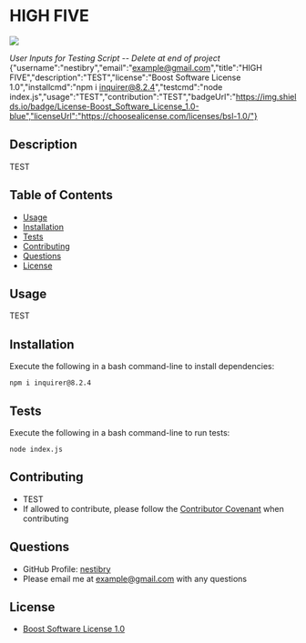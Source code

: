 # HIGH FIVE

![](https://img.shields.io/badge/License-Boost_Software_License_1.0-blue)

*User Inputs for Testing Script -- Delete at end of project*
{"username":"nestibry","email":"example@gmail.com","title":"HIGH FIVE","description":"TEST","license":"Boost Software License 1.0","installcmd":"npm i inquirer@8.2.4","testcmd":"node index.js","usage":"TEST","contribution":"TEST","badgeUrl":"https://img.shields.io/badge/License-Boost_Software_License_1.0-blue","licenseUrl":"https://choosealicense.com/licenses/bsl-1.0/"}

## Description

TEST

## Table of Contents

- [Usage](#usage)
- [Installation](#installation)
- [Tests](#tests)
- [Contributing](#contributing)
- [Questions](#questions)
- [License](#license)

## Usage

TEST

## Installation

Execute the following in a bash command-line to install dependencies:
```
npm i inquirer@8.2.4
```

## Tests

Execute the following in a bash command-line to run tests:
```
node index.js
```

## Contributing

- TEST
- If allowed to contribute, please follow the [Contributor Covenant](https://www.contributor-covenant.org/) when contributing


## Questions

- GitHub Profile: [nestibry](https://github.com/nestibry)
- Please email me at [example@gmail.com](mailto:example@gmail.com) with any questions

## License

- [Boost Software License 1.0](https://choosealicense.com/licenses/bsl-1.0/)



